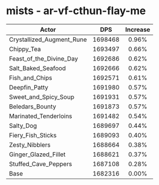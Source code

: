 # mists - ar-vf-cthun-flay-me
| Actor | DPS | Increase |
|---|:---:|:---:|
|Crystallized_Augment_Rune|1698468|0.96%|
|Chippy_Tea|1693497|0.66%|
|Feast_of_the_Divine_Day|1692686|0.62%|
|Salt_Baked_Seafood|1692666|0.62%|
|Fish_and_Chips|1692571|0.61%|
|Deepfin_Patty|1691980|0.57%|
|Sweet_and_Spicy_Soup|1691931|0.57%|
|Beledars_Bounty|1691873|0.57%|
|Marinated_Tenderloins|1691482|0.54%|
|Salty_Dog|1689697|0.44%|
|Fiery_Fish_Sticks|1689093|0.40%|
|Zesty_Nibblers|1688664|0.38%|
|Ginger_Glazed_Fillet|1688621|0.37%|
|Stuffed_Cave_Peppers|1687108|0.28%|
|Base|1682316|0.00%|
